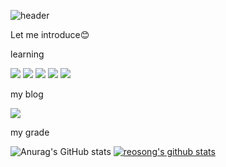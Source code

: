 




![header](https://capsule-render.vercel.app/api?type=transparent&color=auto&height=200&section=header&text=tomorrow=yesterday++today;&fontSize=50)


Let me introduce😊



learning
<p>
<a href="#" target="_blank"><img src="https://img.shields.io/badge/java-red?style=flat-square&logo=java&logoColor=007396"/></a>
<a href="#" target="_blank"><img src="https://img.shields.io/badge/mysql-green?style=flat-square&logo=MySQL&logoColor=007396"/></a>
<a href="#" target="_blank"><img src="https://img.shields.io/badge/oracle-blue?style=flat-square&logo=Oracle&logoColor=007396"/></a>
  <a href="#" target="_blank"><img src="https://img.shields.io/badge/html-pink?style=flat-square&logo=HTML5&logoColor=007396"/></a>
  <a href="#" target="_blank"><img src="https://img.shields.io/badge/JSP-red?style=flat-square&logo=oracle&logoColor=007396"/></a>
</p>

my blog
<p>
  <a href="https://blog.naver.com/ambition_1018" target="_blank">
    <img src="https://img.shields.io/badge/blog-green?style=for-the-badge&logo=n&logoColor=007396"/></a>
  
  </p>
  
  <p>
  my grade
  </p>
  <p>

![Anurag's GitHub stats](https://github-readme-stats.vercel.app/api?username=reosong&show_icons=true&theme=cobalt)
[![reosong's github stats](https://github-readme-stats.vercel.app/api/top-langs/?username=reosong&show_icons=true&hide_border=true&title_color=004386&icon_color=004386&layout=compact)](https://github.com/reosong)
  </p>
